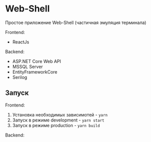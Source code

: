 # Web-Shell
Простое приложение Web-Shell (частичная эмуляция терминала)

Frontend:
- ReactJs

Backend:
- ASP.NET Core Web API
- MSSQL Server
- EntityFrameworkCore
- Serilog

## Запуск
Frontend:
1. Установка необходимых зависимотей - `yarn`
2. Запуск в режиме development - `yarn start`
2. Запуск в режиме production - `yarn build`

Backend:
